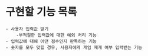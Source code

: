 
# 구현할 기능 목록
    - 사용자 입력값 받기 
        -부적절한 입력값에 대한 예외 처리 기능 
    - 입력값에 대해 어떤 점수인지 판독하는 기능
    - 숫자를 모두 맞힐 경우, 사용자에게 게임 재개 여부 입력받는 기능
    
